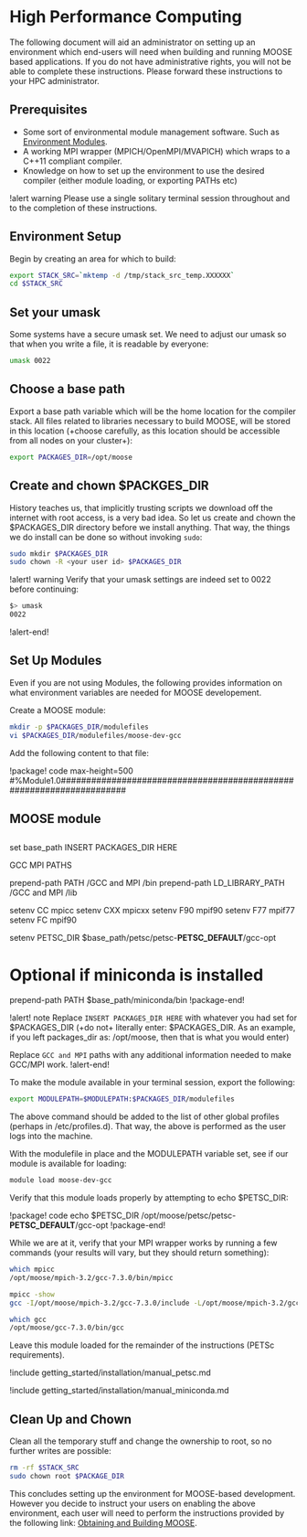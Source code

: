 # High Performance Computing

The following document will aid an administrator on setting up an environment which end-users will need when building and running MOOSE based applications.
If you do not have administrative rights, you will not be able to complete these instructions. Please forward these instructions to your HPC administrator.

## Prerequisites

- Some sort of environmental module management software. Such as [Environment Modules](http://modules.sourceforge.net/).
- A working MPI wrapper (MPICH/OpenMPI/MVAPICH) which wraps to a C++11 compliant compiler.
- Knowledge on how to set up the environment to use the desired compiler (either module loading, or exporting PATHs etc)

!alert warning
Please use a single solitary terminal session throughout and to the completion of these instructions.

## Environment Setup

Begin by creating an area for which to build:

```bash
export STACK_SRC=`mktemp -d /tmp/stack_src_temp.XXXXXX`
cd $STACK_SRC
```

## Set your umask

Some systems have a secure umask set. We need to adjust our umask so that when you write a file, it is readable by everyone:

```bash
umask 0022
```

## Choose a base path

Export a base path variable which will be the home location for the compiler stack. All files related to libraries necessary to build MOOSE, will be stored in this location (+choose carefully, as this location should be accessible from all nodes on your cluster+):

```bash
export PACKAGES_DIR=/opt/moose
```

## Create and chown $PACKGES_DIR

History teaches us, that implicitly trusting scripts we download off the internet with root access, is a very bad idea. So let us create and chown the $PACKAGES_DIR directory before we install anything. That way, the things we do install can be done so without invoking `sudo`:

```bash
sudo mkdir $PACKAGES_DIR
sudo chown -R <your user id> $PACKAGES_DIR
```

!alert! warning
Verify that your umask settings are indeed set to 0022 before continuing:

```bash
$> umask
0022
```
!alert-end!

## Set Up Modules

Even if you are not using Modules, the following provides information on what environment variables are needed for MOOSE developement.

Create a MOOSE module:

```bash
mkdir -p $PACKAGES_DIR/modulefiles
vi $PACKAGES_DIR/modulefiles/moose-dev-gcc
```

Add the following content to that file:

!package! code max-height=500
#%Module1.0#####################################################################
##
## MOOSE module

##
set base_path   INSERT PACKAGES_DIR HERE

GCC MPI PATHS

prepend-path    PATH             /GCC and MPI /bin
prepend-path    LD_LIBRARY_PATH  /GCC and MPI /lib

setenv CC       mpicc
setenv CXX      mpicxx
setenv F90      mpif90
setenv F77      mpif77
setenv FC       mpif90

setenv          PETSC_DIR        $base_path/petsc/petsc-__PETSC_DEFAULT__/gcc-opt

# Optional if miniconda is installed
prepend-path    PATH             $base_path/miniconda/bin
!package-end!

!alert! note
Replace `INSERT PACKAGES_DIR HERE` with whatever you had set for $PACKAGES_DIR (+do not+ literally enter: $PACKAGES_DIR. As an example, if you left packages_dir as: /opt/moose, then that is what you would enter)

Replace `GCC and MPI` paths with any additional information needed to make GCC/MPI work.
!alert-end!

To make the module available in your terminal session, export the following:

```bash
export MODULEPATH=$MODULEPATH:$PACKAGES_DIR/modulefiles
```

The above command should be added to the list of other global profiles (perhaps in /etc/profiles.d). That way, the above is performed as the user logs into the machine.

With the modulefile in place and the MODULEPATH variable set, see if our module is available for loading:

```bash
module load moose-dev-gcc
```

Verify that this module loads properly by attempting to echo $PETSC_DIR:

!package! code
echo $PETSC_DIR
/opt/moose/petsc/petsc-__PETSC_DEFAULT__/gcc-opt
!package-end!

While we are at it, verify that your MPI wrapper works by running a few commands (your results will vary, but they should return something):

```bash
which mpicc
/opt/moose/mpich-3.2/gcc-7.3.0/bin/mpicc

mpicc -show
gcc -I/opt/moose/mpich-3.2/gcc-7.3.0/include -L/opt/moose/mpich-3.2/gcc-7.3.0/lib -Wl,-rpath -Wl,/opt/moose/mpich-3.2/gcc-7.3.0/lib -Wl,--enable-new-dtags -lmpi

which gcc
/opt/moose/gcc-7.3.0/bin/gcc
```

Leave this module loaded for the remainder of the instructions (PETSc requirements).

!include getting_started/installation/manual_petsc.md

!include getting_started/installation/manual_miniconda.md

## Clean Up and Chown

Clean all the temporary stuff and change the ownership to root, so no further writes are possible:

```bash
rm -rf $STACK_SRC
sudo chown root $PACKAGE_DIR
```

This concludes setting up the environment for MOOSE-based development. However you decide to instruct your users on enabling the above environment, each user will need to perform the instructions provided by the following link: [Obtaining and Building MOOSE](getting_started/installation/install_moose.md).
